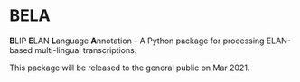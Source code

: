 # BELA

**B**LIP  **E**LAN  **L**anguage **A**nnotation - A Python package for processing ELAN-based multi-lingual transcriptions.

This package will be released to the general public on Mar 2021.
